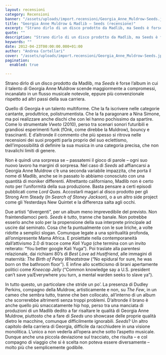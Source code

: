 ```yaml
---
layout: recensioni
category: Recensioni
banner: "/assets/uploads/import.recensioni/Georgia_Anne_Muldrow-Seeds.jpg"
title: "Georgia Anne Muldrow & Madlib – Seeds (recensione)"
excerpt: "Strano dirlo di un disco prodotto da Madlib, ma Seeds è forse l’album in cui il talento di Georgia Anne Muldrow scende maggiormente a compromessi, incanalato in un flusso musicale notevole, eppure più convenzionale rispetto ad altri passi della sua carriera. Quello di Georgia è un talento multiforme. Che la fa iscrivere nelle categorie cantante, [&hellip"
quote: ""
description: "Strano dirlo di un disco prodotto da Madlib, ma Seeds è forse l’album in cui il talento di Georgia Anne Muldrow scende maggiormente a compromessi, incanalato in un flusso musicale notevole, eppure più convenzionale rispetto ad altri passi della sua carriera. Quello di Georgia è un talento multiforme. Che la fa iscrivere nelle categorie cantante, [&hellip"
keywords: ""
date: 2012-04-23T00:00:00.000+01:00
author: "Andrea Cortellari"
cover: "/assets/uploads/import.recensioni/Georgia_Anne_Muldrow-Seeds.jpg"
pagination:
  enabled: true

---
```


Strano dirlo di un disco prodotto da Madlib, ma _Seeds_ è forse l’album in cui il talento di Georgia Anne Muldrow scende maggiormente a compromessi, incanalato in un flusso musicale notevole, eppure più convenzionale rispetto ad altri passi della sua carriera.

Quello di Georgia è un talento multiforme. Che la fa iscrivere nelle categorie cantante, produttrice, polistrumentista. Che la fa paragonare a Nina Simone, ma poi realizzare anche dischi che con lei hanno pochissimo da spartire. Come lo strumentale _Vweto_ (2010), perso tra scenari sonori futuribili e grandiosi esperimenti funk (fOnk, come direbbe la Muldrow), bouncy e trascinanti. E d’altronde il commento che più spesso si ritrova nelle recensioni dei suoi progetti parla proprio del suo eclettismo, dell’impossibilità di definire la sua musica in una categoria precisa, che non travalichi limiti di genere.

Non è quindi una sorpresa se – passatemi il gioco di parole – ogni suo nuovo lavoro ha margini di sorpresa. Nel caso di _Seeds_ ad affiancarsi a Georgia Anne Muldrow c’è una seconda variabile impazzita, che porta il nome di Madlib, anche se in passato lo abbiamo conosciuto con una quantità di moniker differenti. Altrettanto californiano, Madlib non è certo noto per l’uniformità della sua produzione. Basta pensare a certi episodi pubblicati come _Lord Quas_. Accostarli magari al disco prodotto per gli Strong Arm Steady (_In Search of Stoney Jackson_), o a un altro side project come gli Yesterdays New Quintet e la differenza salta agli occhi.

Due artisti “divergenti”, per un album meno imprevedibile del previsto. Non fraintendiamoci però. _Seeds_ è tutto, tranne che banale. Non potrebbe esserlo anche solo per la propensione della sua interprete principale ad uscire dal seminato. Cosa che fa puntualmente con le sue liriche, a volte ridotte a semplici slogan. Comunque legate a una spiritualità profonda, all’onnipresente Mama Africa. E proiettate nella contemporaneità dall’attivismo 2.0 di tracce come _Kali Yuga_ (che termina con un invito reiterato: “You better google Kali Yuga”). Poi traslate alla parentesi relazionale, dai richiami 80’s di _Best Love_ ad _Hustfriend_, alle immagini di maternità: _The Birth of Petey Wheatstraw_ (“No epidural for sure, he was born on the bathroom floor”). E infine allo scetticismo di brani apertamente politici come _Kneecap Jelly_ (“Common knowledge say a U.S. president can’t save ya/Everywhere you turn, a mental warden seeks to slave ya”).

In tutto questo, un particolare che stride un po’. La presenza di Dudley Perkins, compagno della Muldrow, artisticamente e non, su _The Few_, in un cameo che sembra tutto, tranne che ben collocato, all’interno di un album che scorrerebbe altrimenti senza troppi problemi. D’altronde il brano è anche quello più smaccatamente hip hop, perso tra una manciata di produzioni di un Madlib dedito a far risaltare le qualità di Georgia Anne Muldrow, piuttosto che a fare di _Seeds_ uno showcase delle proprie qualità dietro le macchine, comunque difficilmente ignorabili. _Seeds_? Un altro capitolo della carriera di Georgia, difficile da racchiudere in una visione monolitica. L’unico a non vederla all’opera anche sotto l’aspetto musicale. Dunque anche una piccola deviazione sul tracciato, che risulta – e col compagno di viaggio che si è scelta non poteva essere diversamente – molto più che semplicemente godibile.